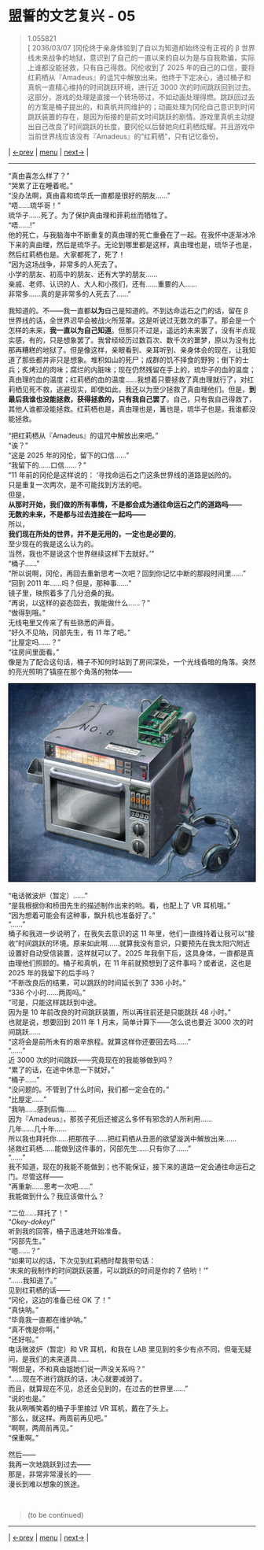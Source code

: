 # 盟誓的文艺复兴 - 05
> 1.055821  
> [ 2036/03/07 ]冈伦终于亲身体验到了自以为知道却始终没有正视的 β 世界线未来战争的地狱，意识到了自己的一直以来的自以为是与自我欺骗，实际上谁都没能拯救，只有自己得救。冈伦收到了 2025 年的自己的口信，要将红莉栖从『Amadeus』的诅咒中解放出来。他终于下定决心，通过桶子和真帆一直精心维持的时间跳跃环境，进行近 3000 次的时间跳跃回到过去。这部分，游戏的处理是直接一个转场带过，不如动画处理得燃。跳跃回过去的方案是桶子提出的，和真帆共同维护的；动画处理为冈伦自己意识到时间跳跃装置的存在，是因为衔接的是前文时间跳跃的剧情。游戏里真帆主动提出自己改良了时间跳跃的长度，要冈伦以后替她向红莉栖炫耀。并且游戏中当前世界线应该没有『Amadeus』的“红莉栖”，只有记忆备份。  

| [←prev](./0126) | [menu](../) | [next→](./0128) |

---

“真由喜怎么样了？”  
“哭累了正在睡着呢。”  
“没办法啊，真由喜和琉华氏一直都是很好的朋友……”  
“唔……琉华哥！”  
琉华子……死了。为了保护真由理和菲莉丝而牺牲了。  
“唔……!”  
他的死亡，与我脑海中不断重复的真由理的死亡重叠在了一起。在我怀中逐渐冰冷下来的真由理，然后是琉华子。无论到哪里都是这样，真由理也是，琉华子也是，然后红莉栖也是。大家都死了，死了！  
“因为这场战争，非常多的人死去了。  
 小学的朋友、初高中的朋友、还有大学的朋友……  
 亲戚、老师、认识的人、大人和小孩们，还有……重要的人……  
 非常多……真的是非常多的人死去了……”  

我知道的。不——我一直都**以为**自己是知道的。不到达命运石之门的话，留在 β 世界线的话，全世界迟早会被战火所笼罩。这是听说过无数次的事了。那会是一个怎样的未来，**我一直以为自己知道**。但那只不过是，遥远的未来罢了，没有半点现实感，有的，只是想象罢了。我曾经经历过数百次、数千次的噩梦，原以为没有比那再糟糕的地狱了。但是像这样，亲眼看到、亲耳听到、亲身体会的现在，让我知道了那些都并非只是想象。堆积如山的死尸；成群的饥不择食的野狗；倒下的士兵；炙烤过的肉味；腐烂的内脏味；现在仍然残留在手上的，琉华子的血的温度；真由理的血的温度；红莉栖的血的温度……我想着只要拯救了真由理就行了，对红莉栖见死不救，逃避现实，即使如此，我还以为至少拯救了真由理他们。但是，**到最后我谁也没能拯救，获得拯救的，只有我自己罢了**。自己，只有我自己得救了，其他人谁都没能拯救。红莉栖也是，真由理也是，篝也是，琉华子也是。我谁都没能拯救。  

“把红莉栖从『Amadeus』的诅咒中解放出来吧。”  
“诶？”  
“这是 2025 年的冈伦，留下的口信……”  
“我留下的……口信……？”  
“11 年前的冈伦是这样说的：
 ‘寻找命运石之门这条世界线的道路是凶险的。  
 只是重复一次两次，是不可能找到方法的吧。  
 但是，  
 **从那时开始，我们做的所有事情，不是都会成为通往命运石之门的道路吗——**  
 **无数的未来，不是都与过去连接在一起吗——**  
 所以，  
 **我们现在所处的世界，并不是无用的，一定也是必要的**。  
 至少现在的我是这么认为的。  
 当然，我也不是说这个世界继续这样下去就好。’”  
“桶子……”  
“所以说啊，冈伦，再回去重新思考一次吧？回到你记忆中断的那段时间里……”  
“回到 2011 年……吗？但是，那种事……”  
镜子里，映照着多了几分沧桑的我。  
“再说，以这样的姿态回去，我能做什么……？”  
“做得到哦。”  
无线电里又传来了有些熟悉的声音。  
“好久不见呐，冈部先生，有 11 年了吧。”  
“比屋定吗……？”  
“往房间里面看。”  
像是为了配合这句话，桶子不知何时站到了房间深处，一个光线昏暗的角落。突然的亮光照明了镇座在那个角落的物体——  

![](../static/image/0127-1.png)

“电话微波炉（暂定）……”  
“是我根据你和桥田先生的描述制作出来的哟。看，也配上了 VR 耳机哦。”  
“因为想着可能会有这种事，飘升机也准备好了。”  
“……”  
桶子和我进一步说明了，在我失去意识的这 11 年里，他们一直维持着让我可以“接收”时间跳跃的环境。原来如此啊……就算我没有意识，只要预先在我太阳穴附近设置好自动受信装置，这样就可以了。2025 年我倒下后，这具身体，一直都是真由理他们照顾的。桶子和真帆，在 11 年前就预想到了这件事吗？或者说，这也是 2025 年的我留下的后手吗？  
“不断改良后的结果，可以跳跃的时间延长到了 336 小时。”  
“336 个小时……两周吗。”  
“可是，只能这样跳跃到中途。  
 因为是 10 年前改良的时间跳跃装置，所以再往前还是只能跳跃 48 小时。”  
也就是说，想要回到 2011 年 1 月末，简单计算下——怎么说也要近 3000 次的时间跳跃……  
“这将会是前所未有的艰辛旅程。就算这样你还要回去吗……”  
“……”  
近 3000 次的时间跳跃——究竟现在的我能够做到吗？  
“累了的话，在途中休息一下就好。”  
“桶子……”  
“没问题的。不管到了什么时间，我们都一定会在的。”  
“比屋定……”  
“我呐……感到后悔……  
 因为『Amadeus』，那孩子死后还被这么多怀有邪念的人所利用……  
 几年……几十年……  
 所以我也拜托你……把那孩子……把红莉栖从丑恶的欲望漩涡中解放出来……  
 拯救红莉栖……能做到这件事的，冈部先生……只有你了……”  
“……”  
我不知道，现在的我能不能做到；也不能保证，接下来的道路一定会通往命运石之门。尽管这样——  
“再重新……思考一次吧……”  
我能做到什么？我应该做什么？  

“二位……拜托了！”  
“*Okey-dokey!*”  
听到我的回答，桶子迅速地开始准备。  
“冈部先生。”  
“嗯……？”  
“如果可以的话，下次见到红莉栖时帮我带句话：  
 ‘未来的我制作的时间跳跃装置，可以跳跃的时间是你的 7 倍哟！’”  
“……我知道了。”  
见到红莉栖的话——  
“冈伦，这边的准备已经 OK 了！”  
“真快呐。”  
“毕竟我一直都在维护呐。”  
“真不愧是你啊。”  
“还好啦。”  
电话微波炉（暂定）和 VR 耳机，和我在 LAB 里见到的多少有点不同，但毫无疑问，是我们的未来道具……  
“啊但是，不和真由姐她们说一声没关系吗？”  
“……现在不进行跳跃的话，决心就要减弱了。  
 而且，就算现在不见，总还会见到的，在过去的世界里……”  
“说的也是。”  
我从咧嘴笑着的桶子手里接过 VR 耳机，戴在了头上。  
“那么，就这样。两周前再见吧。”  
“啊啊，两周前再见。”  
“保重啊。”  

然后——  
我再一次地跳跃到过去——  
那是，非常非常漫长的——  
漫长到难以想象的旅途。  


<br/>

> (to be continued)
---

| [←prev](./0126) | [menu](../) | [next→](./0128) |

